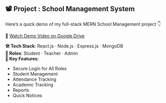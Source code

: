 ## 📽 Project : School Management System

Here’s a quick demo of my full-stack MERN School Management project 👇

🔗 [Watch Demo Video on Google Drive](https://drive.google.com/file/d/YOUR_FILE_ID/view?usp=sharing)

**🛠 Tech Stack**: React.js · Node.js · Express.js · MongoDB  
**👤 Roles**: Student · Teacher · Admin  
**📌 Key Features**:
- Secure Login for All Roles
- Student Management
- Attendance Tracking
- Academic Tracking
- Reports
- Quick Notices 
